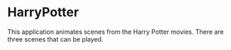 # HarryPotter
This application animates scenes from the Harry Potter movies. There are three scenes that can be played. 
